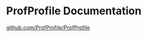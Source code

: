 # ProfProfile Documentation

[github.com/ProfProfile/ProfProfile](https://github.com/ProfProfile/ProfProfile)
